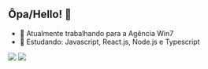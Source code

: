## Ôpa/Hello! 👋

- 🔭 Atualmente trabalhando para a Agência Win7
- 🌱 Estudando: Javascript, React.js, Node.js e Typescript


[<img src="https://img.shields.io/badge/linkedin-%230077B5.svg?&style=for-the-badge&logo=linkedin&logoColor=white" />](https://linkedin.com/in/pedropaulodf)
[<img src="https://img.shields.io/badge/gmail-%23D14836.svg?&style=for-the-badge&logo=gmail&logoColor=white" />](mailto:pedropaulotj@gmail.com)
